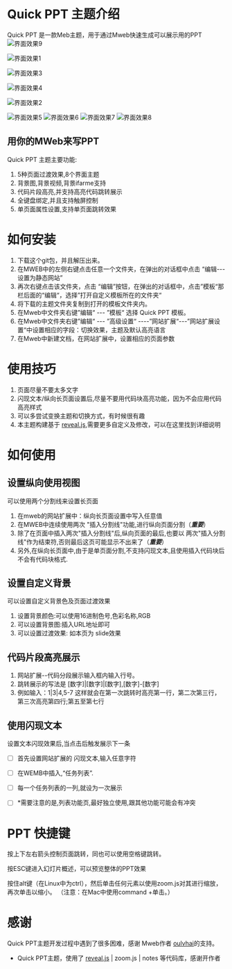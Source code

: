 # Quick PPT 主题介绍
Quick PPT 是一款Meb主题，用于通过Mweb快速生成可以展示用的PPT
![界面效果9](https://github.com/ideacco/MWeb-Theme-Quick-PPT/blob/master/test/images/Quick_PPT9.jpeg)

![界面效果1](https://github.com/ideacco/MWeb-Theme-Quick-PPT/blob/master/test/images/Quick_PPT1.jpeg)

![界面效果3](https://github.com/ideacco/MWeb-Theme-Quick-PPT/blob/master/test/images/Quick_PPT3.jpeg)

![界面效果4](https://github.com/ideacco/MWeb-Theme-Quick-PPT/blob/master/test/images/Quick_PPT4.jpeg)

![界面效果2](https://github.com/ideacco/MWeb-Theme-Quick-PPT/blob/master/test/images/Quick_PPT2.jpeg)

![界面效果5](https://github.com/ideacco/MWeb-Theme-Quick-PPT/blob/master/test/images/Quick_PPT5.jpeg)
![界面效果6](https://github.com/ideacco/MWeb-Theme-Quick-PPT/blob/master/test/images/Quick_PPT6.jpeg)
![界面效果7](https://github.com/ideacco/MWeb-Theme-Quick-PPT/blob/master/test/images/Quick_PPT7.jpeg)
![界面效果8](https://github.com/ideacco/MWeb-Theme-Quick-PPT/blob/master/test/images/Quick_PPT8.jpeg)



## 用你的MWeb来写PPT
Quick PPT 主题主要功能:

1. 5种页面过渡效果,8个界面主题
2. 背景图,背景视频,背景ifarme支持
3. 代码片段高亮,并支持高亮代码跳转展示
4. 全键盘绑定,并且支持触屏控制
5. 单页面属性设置,支持单页面跳转效果


# 如何安装

1. 下载这个git包，并且解压出来。
2. 在MWEB中的左侧右键点击任意一个文件夹，在弹出的对话框中点击 “编辑---设置为静态网站”
3. 再次右键点击该文件夹，点击 “编辑”按钮，在弹出的对话框中，点击”模板“那栏后面的“编辑“，选择”打开自定义模板所在的文件夹“
4. 将下载的主题文件夹复制到打开的模板文件夹内。
5. 在Mweb中文件夹右键”编辑“ --- ”模板“ 选择 Quick PPT 模板。
6. 在Mweb中文件夹右键”编辑“ --- ”高级设置“ ----”网站扩展“---”网站扩展设置“中设置相应的字段：切换效果，主题及默认高亮语言
7. 在Mweb中新建文档，在网站扩展中，设置相应的页面参数

# 使用技巧

1. 页面尽量不要太多文字
2. 闪现文本/纵向长页面设置后,尽量不要用代码块高亮功能，因为不会应用代码高亮样式
3. 可以多尝试变换主题和切换方式，有时候很有趣
4. 本主题构建基于 [reveal.js](https://github.com/hakimel/reveal.js),需要更多自定义及修改，可以在这里找到详细说明


# 如何使用

## 设置纵向使用视图

可以使用两个分割线来设置长页面
1. 在mweb的网站扩展中：纵向长页面设置中写入任意值
2. 在MWEB中连续使用两次 "插入分割线"功能,进行纵向页面分割（***重要***）
3. 除了在页面中插入两次"插入分割线"后,纵向页面的最后,也要以 两次"插入分割线"作为结束符,否则最后这页可能显示不出来了（***重要***）
4. 另外,在纵向长页面中,由于是单页面分割,不支持闪现文本,且使用插入代码块后不会有代码块格式.


## 设置自定义背景

可以设置自定义背景色及页面过渡效果
1. 设置背景颜色:可以使用16进制色号,色彩名称,RGB
2. 可以设置背景图:插入URL地址即可
3. 可以设置过渡效果: 如本页为 slide效果

## 代码片段高亮展示

1. 网站扩展--代码分段展示输入框内输入行号。
2. 跳转展示的写法是 [数字]|[数字]|[数字],[数字]-[数字]
3. 例如输入：1|3|4,5-7 这样就会在第一次跳转时高亮第一行，第二次第三行，第三次高亮第四行;第五至第七行


## 使用闪现文本

设置文本闪现效果后,当点击后触发展示下一条

* [ ] 首先设置网站扩展的 闪现文本,输入任意字符
* [ ] 在WEMB中插入,“任务列表”.
* [ ] 每一个任务列表的一列,就设为一次展示
* [ ] *需要注意的是,列表功能页,最好独立使用,跟其他功能可能会有冲突


# PPT 快捷键

按上下左右箭头控制页面跳转，同也可以使用空格键跳转。

按ESC键进入幻灯片概述，可以预览整体的PPT效果

按住alt键（在Linux中为ctrl），然后单击任何元素以使用zoom.js对其进行缩放，再次单击以缩小。
（注意：在Mac中使用command +单击。）



# 感谢

Quick PPT主题开发过程中遇到了很多困难，感谢 Mweb作者 [oulvhai]()的支持。


* Quick PPT主题，使用了 [reveal.js](https://github.com/hakimel/reveal.js) | zoom.js | notes 等代码库，感谢开作者
